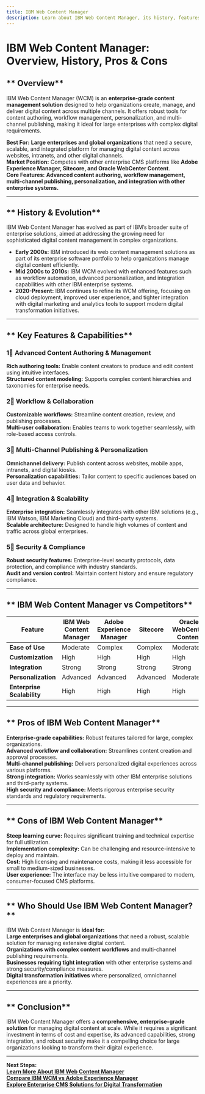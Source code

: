 ```yaml
---
title: IBM Web Content Manager
description: Learn about IBM Web Content Manager, its history, features, and how it compares to other enterprise content management platforms.
---
```


# **IBM Web Content Manager: Overview, History, Pros & Cons**

## ** Overview**  
IBM Web Content Manager (WCM) is an **enterprise-grade content management solution** designed to help organizations create, manage, and deliver digital content across multiple channels. It offers robust tools for content authoring, workflow management, personalization, and multi-channel publishing, making it ideal for large enterprises with complex digital requirements.

 **Best For:** **Large enterprises and global organizations** that need a secure, scalable, and integrated platform for managing digital content across websites, intranets, and other digital channels.  
 **Market Position:** Competes with other enterprise CMS platforms like **Adobe Experience Manager, Sitecore, and Oracle WebCenter Content**.  
 **Core Features:** **Advanced content authoring, workflow management, multi-channel publishing, personalization, and integration with other enterprise systems.**

---

## ** History & Evolution**  
IBM Web Content Manager has evolved as part of IBM’s broader suite of enterprise solutions, aimed at addressing the growing need for sophisticated digital content management in complex organizations.

- **Early 2000s:** IBM introduced its web content management solutions as part of its enterprise software portfolio to help organizations manage digital content efficiently.
- **Mid 2000s to 2010s:** IBM WCM evolved with enhanced features such as workflow automation, advanced personalization, and integration capabilities with other IBM enterprise systems.
- **2020-Present:** IBM continues to refine its WCM offering, focusing on cloud deployment, improved user experience, and tighter integration with digital marketing and analytics tools to support modern digital transformation initiatives.

---

## ** Key Features & Capabilities**

### **1⃣ Advanced Content Authoring & Management**  
 **Rich authoring tools:** Enable content creators to produce and edit content using intuitive interfaces.  
 **Structured content modeling:** Supports complex content hierarchies and taxonomies for enterprise needs.

### **2⃣ Workflow & Collaboration**  
 **Customizable workflows:** Streamline content creation, review, and publishing processes.  
 **Multi-user collaboration:** Enables teams to work together seamlessly, with role-based access controls.

### **3⃣ Multi-Channel Publishing & Personalization**  
 **Omnichannel delivery:** Publish content across websites, mobile apps, intranets, and digital kiosks.  
 **Personalization capabilities:** Tailor content to specific audiences based on user data and behavior.

### **4⃣ Integration & Scalability**  
 **Enterprise integration:** Seamlessly integrates with other IBM solutions (e.g., IBM Watson, IBM Marketing Cloud) and third-party systems.  
 **Scalable architecture:** Designed to handle high volumes of content and traffic across global enterprises.

### **5⃣ Security & Compliance**  
 **Robust security features:** Enterprise-level security protocols, data protection, and compliance with industry standards.  
 **Audit and version control:** Maintain content history and ensure regulatory compliance.

---

## ** IBM Web Content Manager vs Competitors**

| Feature                   | IBM Web Content Manager | Adobe Experience Manager | Sitecore         | Oracle WebCenter Content |
|---------------------------|-------------------------|--------------------------|------------------|--------------------------|
| **Ease of Use**           |  Moderate              |  Complex               |  Complex        |  Moderate               |
| **Customization**         |  High                 |  High                  |  High          |  High                  |
| **Integration**           |  Strong               |  Strong                |  Strong        |  Strong                |
| **Personalization**       |  Advanced             |  Advanced              |  Advanced      |  Moderate              |
| **Enterprise Scalability**|  High                |  High                  |  High          |  High                  |

---

## ** Pros of IBM Web Content Manager**  
 **Enterprise-grade capabilities:** Robust features tailored for large, complex organizations.  
 **Advanced workflow and collaboration:** Streamlines content creation and approval processes.  
 **Multi-channel publishing:** Delivers personalized digital experiences across various platforms.  
 **Strong integration:** Works seamlessly with other IBM enterprise solutions and third-party systems.  
 **High security and compliance:** Meets rigorous enterprise security standards and regulatory requirements.

---

## ** Cons of IBM Web Content Manager**  
 **Steep learning curve:** Requires significant training and technical expertise for full utilization.  
 **Implementation complexity:** Can be challenging and resource-intensive to deploy and maintain.  
 **Cost:** High licensing and maintenance costs, making it less accessible for small to medium-sized businesses.  
 **User experience:** The interface may be less intuitive compared to modern, consumer-focused CMS platforms.

---

## ** Who Should Use IBM Web Content Manager?**  
IBM Web Content Manager is **ideal for:**  
 **Large enterprises and global organizations** that need a robust, scalable solution for managing extensive digital content.  
 **Organizations with complex content workflows** and multi-channel publishing requirements.  
 **Businesses requiring tight integration** with other enterprise systems and strong security/compliance measures.  
 **Digital transformation initiatives** where personalized, omnichannel experiences are a priority.

---

## ** Conclusion**  
IBM Web Content Manager offers a **comprehensive, enterprise-grade solution** for managing digital content at scale. While it requires a significant investment in terms of cost and expertise, its advanced capabilities, strong integration, and robust security make it a compelling choice for large organizations looking to transform their digital experience.

---

 **Next Steps:**  
 **[Learn More About IBM Web Content Manager](https://www.ibm.com/products/web-content-manager)**  
 **[Compare IBM WCM vs Adobe Experience Manager](#)**  
 **[Explore Enterprise CMS Solutions for Digital Transformation](#)**
